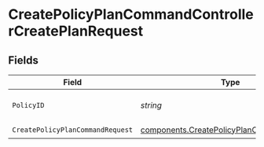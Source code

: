 # CreatePolicyPlanCommandControllerCreatePlanRequest


## Fields

| Field                                                                                                  | Type                                                                                                   | Required                                                                                               | Description                                                                                            | Example                                                                                                |
| ------------------------------------------------------------------------------------------------------ | ------------------------------------------------------------------------------------------------------ | ------------------------------------------------------------------------------------------------------ | ------------------------------------------------------------------------------------------------------ | ------------------------------------------------------------------------------------------------------ |
| `PolicyID`                                                                                             | *string*                                                                                               | :heavy_check_mark:                                                                                     | Identifier of the linked policy.                                                                       | pol_ca1ef5585b7144c8a7d1519074b9d294                                                                   |
| `CreatePolicyPlanCommandRequest`                                                                       | [components.CreatePolicyPlanCommandRequest](../../models/components/createpolicyplancommandrequest.md) | :heavy_check_mark:                                                                                     | N/A                                                                                                    |                                                                                                        |